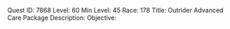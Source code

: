 Quest ID: 7868
Level: 60
Min Level: 45
Race: 178
Title: Outrider Advanced Care Package
Description: 
Objective: 
